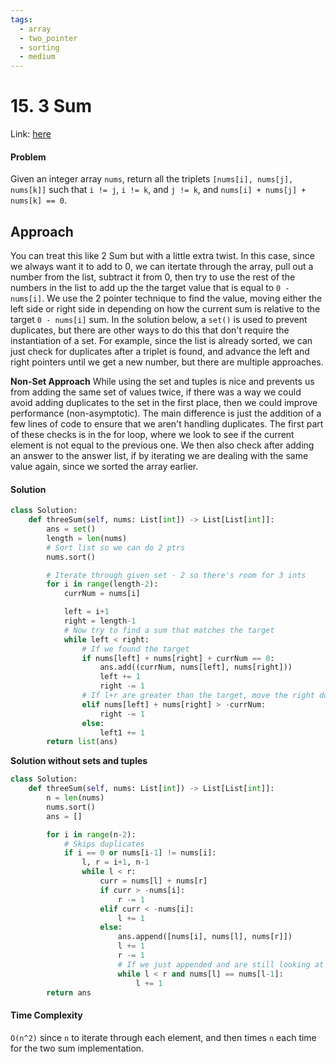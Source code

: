 ```yaml
---
tags:
  - array
  - two_pointer
  - sorting
  - medium
---
```

# 15. 3 Sum

Link: [here](https://leetcode.com/problems/3sum/description/)
#### Problem
Given an integer array `nums`, return all the triplets `[nums[i], nums[j], nums[k]]` such that `i != j`, `i != k`, and `j != k`, and `nums[i] + nums[j] + nums[k] == 0`.

## Approach
You can treat this like 2 Sum but with a little extra twist. In this case, since we always want it to add to 0, we can itertate through the array, pull out a number from the list, subtract it from 0, then try to use the rest of the numbers in the list to add up the the target value that is equal to `0 - nums[i]`. 
We use the 2 pointer technique to find the value, moving either the left side or right side in depending on how the current sum is relative to the target `0 - nums[i]` sum. 
In the solution below, a `set()` is used to prevent duplicates, but there are other ways to do this that don't require the instantiation of a set. For example, since the list is already sorted, we can just check for duplicates after a triplet is found, and advance the left and right pointers until we get a new number, but there are multiple approaches. 

**Non-Set Approach**
While using the set and tuples is nice and prevents us from adding the same set of values twice, if there was a way we could avoid adding duplicates to the set in the first place, then we could improve performance (non-asymptotic). 
The main difference is just the addition of a few lines of code to ensure that we aren't handling duplicates. The first part of these checks is in the for loop, where we look to see if the current element is not equal to the previous one. We then also check after adding an answer to the answer list, if by iterating we are dealing with the same value again, since we sorted the array earlier. 

#### Solution
```python 
class Solution:
    def threeSum(self, nums: List[int]) -> List[List[int]]:
        ans = set()
        length = len(nums)
        # Sort list so we can do 2 ptrs
        nums.sort()

        # Iterate through given set - 2 so there's room for 3 ints
        for i in range(length-2):
            currNum = nums[i]

            left = i+1
            right = length-1
            # Now try to find a sum that matches the target
            while left < right: 
                # If we found the target
                if nums[left] + nums[right] + currNum == 0:
                    ans.add((currNum, nums[left], nums[right]))
                    left += 1
                    right -= 1
                # If l+r are greater than the target, move the right down
                elif nums[left] + nums[right] > -currNum:
                    right -= 1
                else:
                    left1 += 1
        return list(ans)
```

**Solution without sets and tuples**
```python
class Solution:
    def threeSum(self, nums: List[int]) -> List[List[int]]:
        n = len(nums)
        nums.sort()
        ans = []

        for i in range(n-2):
            # Skips duplicates
            if i == 0 or nums[i-1] != nums[i]:
                l, r = i+1, n-1
                while l < r:
                    curr = nums[l] + nums[r]
                    if curr > -nums[i]:
                        r -= 1
                    elif curr < -nums[i]:
                        l += 1
                    else:
                        ans.append([nums[i], nums[l], nums[r]])
                        l += 1
                        r -= 1
                        # If we just appended and are still looking at a duplicate
                        while l < r and nums[l] == nums[l-1]:
                            l += 1
        return ans
```

#### Time Complexity
`O(n^2)` since `n` to iterate through each element, and then times `n` each time for the two sum implementation.